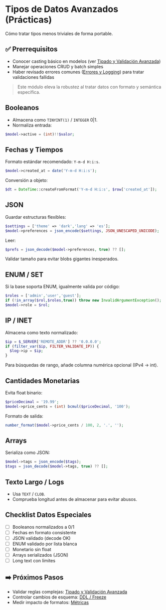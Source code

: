 # Tipos de Datos Avanzados (Prácticas)

Cómo tratar tipos menos triviales de forma portable.

## ✅ Prerrequisitos
- Conocer casting básico en modelos (ver [Tipado y Validación Avanzada](tipado-validacion-avanzado.md))
- Manejar operaciones CRUD y batch simples
- Haber revisado errores comunes ([Errores y Logging](errores-logging.md)) para tratar validaciones fallidas

> Este módulo eleva la robustez al tratar datos con formato y semántica específica.

## Booleanos
- Almacena como `TINYINT(1)` / `INTEGER` 0|1.
- Normaliza entrada:
```php
$model->active = (int)!!$valor;
```

## Fechas y Tiempos
Formato estándar recomendado: `Y-m-d H:i:s`.
```php
$model->created_at = date('Y-m-d H:i:s');
```
Conversión a objeto:
```php
$dt = DateTime::createFromFormat('Y-m-d H:i:s', $row['created_at']);
```

## JSON
Guardar estructuras flexibles:
```php
$settings = ['theme' => 'dark','lang' => 'es'];
$model->preferences = json_encode($settings, JSON_UNESCAPED_UNICODE);
```
Leer:
```php
$prefs = json_decode($model->preferences, true) ?? [];
```
Validar tamaño para evitar blobs gigantes inesperados.

## ENUM / SET
Si la base soporta ENUM, igualmente valida por código:
```php
$roles = ['admin','user','guest'];
if (!in_array($rol,$roles,true)) throw new InvalidArgumentException();
$model->role = $rol;
```

## IP / INET
Almacena como texto normalizado:
```php
$ip = $_SERVER['REMOTE_ADDR'] ?? '0.0.0.0';
if (filter_var($ip, FILTER_VALIDATE_IP)) {
  $log->ip = $ip;
}
```
Para búsquedas de rango, añade columna numérica opcional (IPv4 -> int).

## Cantidades Monetarias
Evita float binario:
```php
$priceDecimal = '19.99';
$model->price_cents = (int) bcmul($priceDecimal, '100');
```
Formato de salida:
```php
number_format($model->price_cents / 100, 2, '.', '');
```

## Arrays
Serializa como JSON:
```php
$model->tags = json_encode($tags);
$tags = json_decode($model->tags, true) ?? [];
```

## Texto Largo / Logs
- Usa `TEXT` / `CLOB`.
- Comprueba longitud antes de almacenar para evitar abusos.

## Checklist Datos Especiales
- [ ] Booleanos normalizados a 0/1
- [ ] Fechas en formato consistente
- [ ] JSON validado (decode OK)
- [ ] ENUM validado por lista blanca
- [ ] Monetario sin float
- [ ] Arrays serializados (JSON)
- [ ] Long text con límites

## ➡️ Próximos Pasos
- Validar reglas complejas: [Tipado y Validación Avanzada](tipado-validacion-avanzado.md)
- Controlar cambios de esquema: [DDL / Freeze](ddl-freeze-migraciones.md)
- Medir impacto de formatos: [Métricas](observabilidad/metricas.md)
